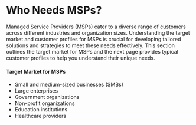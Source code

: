 # Who Needs MSPs?

Managed Service Providers (MSPs) cater to a diverse range of customers across different industries and organization sizes. Understanding the target market and customer profiles for MSPs is crucial for developing tailored solutions and strategies to meet these needs effectively. This section outlines the target market for MSPs and the next page provides typical customer profiles to help you understand their unique needs.

#### Target Market for MSPs

* Small and medium-sized businesses (SMBs)
* Large enterprises
* Government organizations
* Non-profit organizations
* Education institutions
* Healthcare providers
